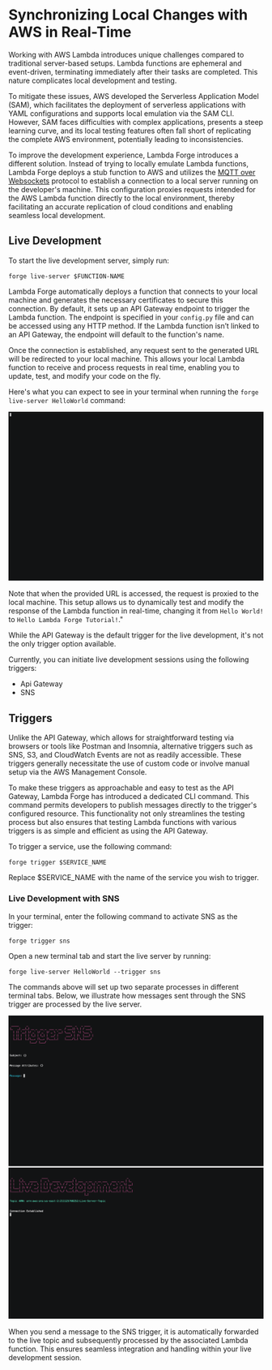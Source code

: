 # Synchronizing Local Changes with AWS in Real-Time

Working with AWS Lambda introduces unique challenges compared to traditional server-based setups. Lambda functions are ephemeral and event-driven, terminating immediately after their tasks are completed. This nature complicates local development and testing.

To mitigate these issues, AWS developed the Serverless Application Model (SAM), which facilitates the deployment of serverless applications with YAML configurations and supports local emulation via the SAM CLI. However, SAM faces difficulties with complex applications, presents a steep learning curve, and its local testing features often fall short of replicating the complete AWS environment, potentially leading to inconsistencies.

To improve the development experience, Lambda Forge introduces a different solution. Instead of trying to locally emulate Lambda functions, Lambda Forge deploys a stub function to AWS and utilizes the [MQTT over Websockets](https://docs.aws.amazon.com/iot/latest/developerguide/protocols.html) protocol to establish a connection to a local server running on the developer's machine. This configuration proxies requests intended for the AWS Lambda function directly to the local environment, thereby facilitating an accurate replication of cloud conditions and enabling seamless local development.

## Live Development

To start the live development server, simply run:

```
forge live-server $FUNCTION-NAME
```

Lambda Forge automatically deploys a function that connects to your local machine and generates the necessary certificates to secure this connection. By default, it sets up an API Gateway endpoint to trigger the Lambda function. The endpoint is specified in your `config.py` file and can be accessed using any HTTP method. If the Lambda function isn’t linked to an API Gateway, the endpoint will default to the function's name.

Once the connection is established, any request sent to the generated URL will be redirected to your local machine. This allows your local Lambda function to receive and process requests in real time, enabling you to update, test, and modify your code on the fly.

Here's what you can expect to see in your terminal when running the `forge live-server HelloWorld` command:

![](images/live-apigateway.gif)

Note that when the provided URL is accessed, the request is proxied to the local machine. This setup allows us to dynamically test and modify the response of the Lambda function in real-time, changing it from `Hello World!` to `Hello Lambda Forge Tutorial!`."

While the API Gateway is the default trigger for the live development, it's not the only trigger option available.

Currently, you can initiate live development sessions using the following triggers:

- Api Gateway
- SNS

## Triggers

Unlike the API Gateway, which allows for straightforward testing via browsers or tools like Postman and Insomnia, alternative triggers such as SNS, S3, and CloudWatch Events are not as readily accessible. These triggers generally necessitate the use of custom code or involve manual setup via the AWS Management Console.

To make these triggers as approachable and easy to test as the API Gateway, Lambda Forge has introduced a dedicated CLI command. This command permits developers to publish messages directly to the trigger's configured resource. This functionality not only streamlines the testing process but also ensures that testing Lambda functions with various triggers is as simple and efficient as using the API Gateway.

To trigger a service, use the following command:

```
forge trigger $SERVICE_NAME
```

Replace $SERVICE_NAME with the name of the service you wish to trigger.

### Live Development with SNS

In your terminal, enter the following command to activate SNS as the trigger:

```
forge trigger sns
```

Open a new terminal tab and start the live server by running:

```
forge live-server HelloWorld --trigger sns
```

The commands above will set up two separate processes in different terminal tabs. Below, we illustrate how messages sent through the SNS trigger are processed by the live server.

![](images/sns-trigger.gif)
![](images/sns-live.gif)

When you send a message to the SNS trigger, it is automatically forwarded to the live topic and subsequently processed by the associated Lambda function. This ensures seamless integration and handling within your live development session.
